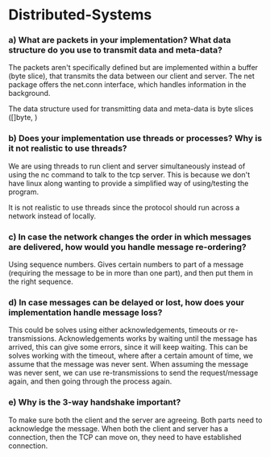 # Distributed-Systems

### a) What are packets in your implementation? What data structure do you use to transmit data and meta-data?
The packets aren't specifically defined but are implemented within a buffer (byte slice), that transmits the data between our client and server. The net package offers the net.conn interface, which handles information in the background.  

The data structure used for transmitting data and meta-data is byte slices ([]byte, <buffer size>)

### b) Does your implementation use threads or processes? Why is it not realistic to use threads?
We are using threads to run client and server simultaneously instead of using the nc command to talk to the tcp server. This is because we don't have linux along wanting to provide a simplified way of using/testing the program.

It is not realistic to use threads since the protocol should run across a network instead of locally. 

### c) In case the network changes the order in which messages are delivered, how would you handle message re-ordering?
Using sequence numbers. Gives certain numbers to part of a message (requiring the message to be in more than one part), and then put them in the right sequence.

### d) In case messages can be delayed or lost, how does your implementation handle message loss?
This could be solves using either acknowledgements, timeouts or re-transmissions.
Acknowledgements works by waiting until the message has arrived, this can give some errors, since it will keep waiting. This can be solves working with the timeout, where after a certain amount of time, we assume that the message was never sent. 
When assuming the message was never sent, we can use re-transmissions to send the request/message again, and then going through the process again. 

### e) Why is the 3-way handshake important?
To make sure both the client and the server are agreeing. Both parts need to acknowledge the message. When both the client and server has a connection, then the TCP can move on, they need to have established connection.